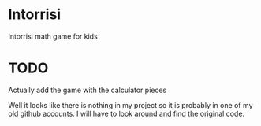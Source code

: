 # Intorrisi
Intorrisi math game for kids
# TODO
Actually add the game with the calculator pieces

Well it looks like there is nothing in my project so it is probably in one of my old github accounts. I will have to look around and find the original code.
